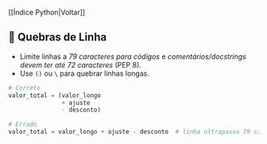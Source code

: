 [[Índice Python|Voltar]]

## 📌 Quebras de Linha

- Limite linhas a *79 caracteres para códigos* e *comentários/docstrings devem ter até 72 caracteres* (PEP 8).
- Use `()` ou `\` para quebrar linhas longas.

```python
# Correto
valor_total = (valor_longo 
               + ajuste 
               - desconto)

# Errado
valor_total = valor_longo + ajuste - desconto  # linha ultrapassa 79 caracteres
```